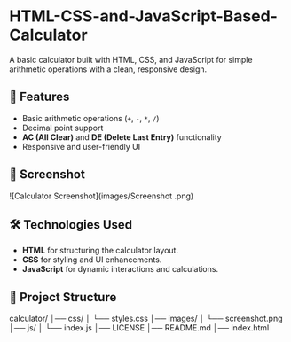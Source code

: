 # HTML-CSS-and-JavaScript-Based-Calculator
A basic calculator built with HTML, CSS, and JavaScript for simple arithmetic operations with a clean, responsive design.
## 🚀 Features
- Basic arithmetic operations (`+`, `-`, `*`, `/`)
- Decimal point support
- **AC (All Clear)** and **DE (Delete Last Entry)** functionality
- Responsive and user-friendly UI

## 📸 Screenshot
![Calculator Screenshot](images/Screenshot .png)

## 🛠️ Technologies Used
- **HTML** for structuring the calculator layout.
- **CSS** for styling and UI enhancements.
- **JavaScript** for dynamic interactions and calculations.

## 📂 Project Structure
calculator/ │── css/ │ └── styles.css │── images/ │ └── screenshot.png │── js/ │ └── index.js │── LICENSE │── README.md │── index.html
